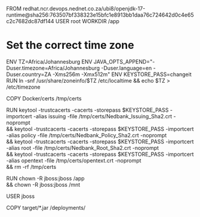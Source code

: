 FROM redhat.ncr.devops.nednet.co.za/ubi8/openjdk-17-runtime@sha256:763507bf338323e15bfc1e8913bb1daa76c724642d0c4e65c2c7682dc87df144
USER root
WORKDIR /app
 
# Set the correct time zone
ENV TZ=Africa/Johannesburg
ENV JAVA_OPTS_APPEND="-Duser.timezone=Africa/Johannesburg -Duser.language=en -Duser.country=ZA -Xms256m -Xmx512m"
ENV KEYSTORE_PASS=changeit
RUN ln -snf /usr/share/zoneinfo/$TZ /etc/localtime && echo $TZ > /etc/timezone
 
COPY Docker/certs /tmp/certs

RUN keytool -trustcacerts -cacerts -storepass $KEYSTORE_PASS -importcert -alias issuing -file /tmp/certs/Nedbank_Issuing_Sha2.crt -noprompt \
    && keytool -trustcacerts -cacerts -storepass $KEYSTORE_PASS -importcert -alias policy -file /tmp/certs/Nedbank_Policy_Sha2.crt -noprompt \
    && keytool -trustcacerts -cacerts -storepass $KEYSTORE_PASS -importcert -alias root -file /tmp/certs/Nedbank_Root_Sha2.crt -noprompt \
    && keytool -trustcacerts -cacerts -storepass $KEYSTORE_PASS -importcert -alias opentext -file /tmp/certs/opentext.crt -noprompt \
    && rm -rf /tmp/certs

RUN chown -R jboss:jboss /app \
   && chown -R jboss:jboss /mnt
 
USER jboss
 
COPY target/*.jar /deployments/
